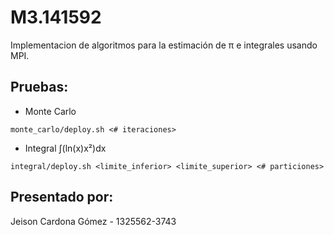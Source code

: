 # M3.141592
Implementacion de algoritmos para la estimación de π e integrales usando MPI.

## Pruebas:

- Monte Carlo
```
monte_carlo/deploy.sh <# iteraciones>
```

- Integral  ∫(ln(x)x²)dx
```
integral/deploy.sh <limite_inferior> <limite_superior> <# particiones>
```

## Presentado por:
Jeison Cardona Gómez - 1325562-3743
